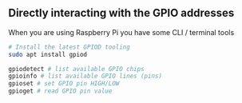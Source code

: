 




## Directly interacting with the GPIO addresses
When you are using Raspberry Pi you have some CLI / terminal tools

```bash
# Install the latest GPIOD tooling
sudo apt install gpiod

gpiodetect # list available GPIO chips
gpioinfo # list available GPIO lines (pins)
gpioset # set GPIO pin HIGH/LOW
gpioget # read GPIO pin value
```